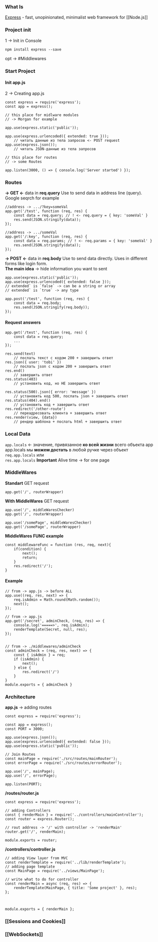 ### What Is 
[Express](http://expressjs.com/en/5x/api.html#express) - fast, unopinionated, minimalist web framework for [[Node.js]]

### Project init
1 -> Init in Console
```
npm install express --save

```
opt -> #Middlewares

### Start Project
#### Init app.js
2 -> Creating app.js
```
const express = require('express');
const app = express();

// this place for midlware modules
// -> Morgan for example

app.use(express.static('public'));

app.use(express.urlencoded({ extended: true })); 
	// читать данные из тела запросов <- POST request
app.use(express.json());
	// читать JSON-данные из тела запросов

// this place for routes
// -> some Routes

app.listen(3000, () => { console.log('Server started') });
```

### Routes
**-> GET <-** data in **req.query**
Use to send data in address line (query). Google seqrch for example
```
//address -> .../?key=someVal
app.get('/test', function (req, res) {
	const data = req.query; // ! <- req.query = { key: 'someVal' }
	res.send(JSON.stringify(data));
});
```
```
//address -> .../someVal
app.get('/:key', function (req, res) {
	const data = req.params; // ! <- req.params = { key: 'someVal' }
	res.send(JSON.stringify(data));
});
```

**-> POST <-** data in **req.body**
Use to send data directly. Uses in different forms like login form.<br>
**The main idea** -> hide information you want to sent
```
app.use(express.static('public'));
app.use(express.urlencoded({ extended: false }));
// extended` is `false` -> can be a string or array 
// extended` is `true` -> any type 

app.post('/test', function (req, res) {
	const data = req.body;
	res.send(JSON.stringify(req.body));
});
```

#### Request answers
```
app.get('/test', function (req, res) {
	const data = req.query;
	...
});

res.send(text) 
	// послать текст с кодом 200 + завершить ответ
res.json({ user: 'tobi' }) 
	// послать json с кодом 200 + завершить ответ
res.end() 
	// завершить ответ
res.status(403) 
	// установить код, но НЕ завершить ответ

res.status(500).json({ error: 'message' })
	// установить код 500, послать json + завершить ответ
res.status(404).end() 
	// установить код + завершить ответ
res.redirect('/other-route') 
	// переадресовать клиента + завершить ответ
res.render(view, {data}) 
	// рендер шаблона + послать html + завершить ответ
```

### Local Data
`app.locals` <- значение, привязанное **ко всей жизни** всего объекта app<br>
app.locals мы **можем достать** в любой ручке
через объект<br> `req.app.locals` или <br>`res.app.locals`
**Important**
Alive time -> for one page
### MiddleWares
**Standart** GET request
```
app.get('/', routerWrapper)
```
**With MiddleWares** GET request
```
app.use('/', middleWaresChecker)
app.get('/', routerWrapper)

app.use('/somePage', middleWaresChecker)
app.get('/somePage', routerWrapper)

```
**MiddleWares FUNC example**
```
const middlewareFunc = function (res, req, next){
	if(condition) {
		next();
		return;
	}
	res.redirect('/');
}
```
#### Example
```
// from -> app.js -> before ALL
app.use((req, res, next) => {
	req.isAdmin = Math.round(Math.random());
	next();
});
```
```
// from -> app.js
app.get('/secret', adminCheck, (req, res) => {
	console.log('=====>', req.isAdmin);
	renderTemplate(Secret, null, res);
});

```
```

// from -> ./middlewares/adminCheck
const adminCheck = (req, res, next) => {
	const { isAdmin } = req;
	if (isAdmin) {
		next();
	} else {
		res.redirect('/')
	}
}
module.exports = { adminCheck }
```
### Architecture
**app.js** -> adding routes
```
const express = require('express');

const app = express();
const PORT = 3000;

app.use(express.json());
app.use(express.urlencoded({ extended: false }));
app.use(express.static('public'));

// Join Routes
const mainPage = require('./src/routes/mainRouter');
const errorPage = require('./src/routes/errorRouter');

app.use('/', mainPage);
app.use('/', errorPage);

app.listen(PORT);
```
**/routes/router.js**
```
const express = require('express');

// adding Controllers
const { renderMain } = require('../controllers/mainController');
const router = express.Router();

// rout address -> '/' with controller -> 'renderMain'
router.get('/', renderMain);

module.exports = router;
```
**/controllers/controller.js**
```
// adding View layer from MVC
const renderTemplate = require('../lib/renderTemplate');
// adding page template
const MainPage = require('../views/MainPage');

// write what to do for controller
const renderMain = async (req, res) => {
	renderTemplate(MainPage, { title: 'Some project' }, res);
};

  

module.exports = { renderMain };
```


### [[Sessions and Cookies]]
### [[WebSockets]]